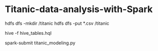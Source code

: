 # Titanic-data-analysis-with-Spark

hdfs dfs -mkdir /titanic
hdfs dfs -put *.csv /titanic

hive -f hive_tables.hql


spark-submit titanic_modeling.py



